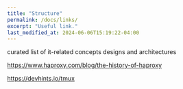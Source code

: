 ```yaml
---
title: "Structure"
permalink: /docs/links/
excerpt: "Useful link."
last_modified_at: 2024-06-06T15:19:22-04:00
---
```



curated list of it-related concepts designs and architectures


https://www.haproxy.com/blog/the-history-of-haproxy



https://devhints.io/tmux

